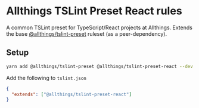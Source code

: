 # Allthings TSLint Preset React rules

A common TSLint preset for TypeScript/React projects at Allthings. Extends the base [@allthings/tslint-preset](../tslint-preset) ruleset (as a peer-dependency).

## Setup

```bash
yarn add @allthings/tslint-preset @allthings/tslint-preset-react --dev
```

Add the following to `tslint.json`

```json
{
  "extends": ["@allthings/tslint-preset-react"]
}
```
